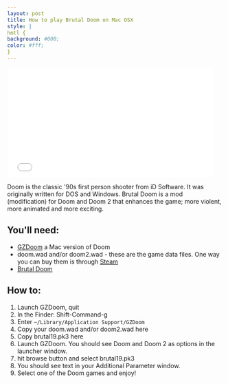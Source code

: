 ```yaml
---
layout: post
title: How to play Brutal Doom on Mac OSX
style: |
hmtl {
background: #000;
color: #fff;
}
---
```


<iframe src="//giphy.com/embed/13LboKOZfJWC08?html5=true" width="480" height="254" frameBorder="0" webkitAllowFullScreen mozallowfullscreen allowFullScreen></iframe>

Doom is the classic '90s first person shooter from iD Software. 
It was originally written for DOS and Windows.
Brutal Doom is a mod (modification) for Doom and Doom 2 that enhances the game; 
more violent, more animated and more exciting. 

## You'll need:

- [GZDoom](http://alexey-lysiuk.github.io/gzdoom/) a Mac version of Doom
- doom.wad and/or doom2.wad - these are the game data files. 
One way you can buy them is through [Steam](http://store.steampowered.com/app/2280/)
- [Brutal Doom](http://www.moddb.com/mods/brutal-doom)

## How to:

1. Launch GZDoom, quit
2. In the Finder: Shift-Command-g
3. Enter `~/Library/Application Support/GZDoom`
4. Copy your doom.wad and/or doom2.wad here
5. Copy brutal19.pk3 here
6. Launch GZDoom. You should see Doom and Doom 2 as options in the launcher window.
7. hit browse button and select brutal19.pk3
8. You should see text in your Additional Parameter window.
9. Select one of the Doom games and enjoy!
 
